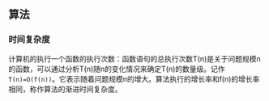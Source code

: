 ## 算法

### 时间复杂度

计算机的执行一个函数的执行次数：函数语句的总执行次数T(n)是关于问题规模n的函数，可以通过分析T(n)随n的变化情况来确定T(n)的数量级。记作`T(n)=O(f(n))`。它表示随着问题规模n的增大。算法执行的增长率和f(n)的增长率相同，称作算法的渐进时间复杂度。

